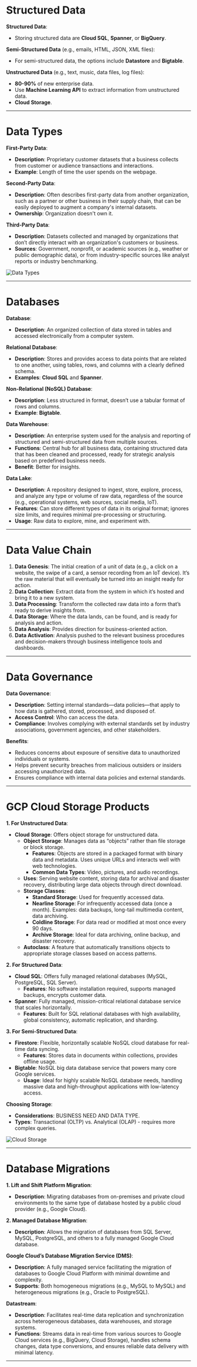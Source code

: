 # Structured Data

**Structured Data**:
- Storing structured data are **Cloud SQL**, **Spanner**, or **BigQuery**.

**Semi-Structured Data** (e.g., emails, HTML, JSON, XML files):
- For semi-structured data, the options include **Datastore** and **Bigtable**.

**Unstructured Data** (e.g., text, music, data files, log files):
- **80-90%** of new enterprise data.
- Use **Machine Learning API** to extract information from unstructured data.
- **Cloud Storage**.

---

# Data Types

**First-Party Data**:
- **Description**: Proprietary customer datasets that a business collects from customer or audience transactions and interactions.
- **Example**: Length of time the user spends on the webpage.

**Second-Party Data**:
- **Description**: Often describes first-party data from another organization, such as a partner or other business in their supply chain, that can be easily deployed to augment a company's internal datasets.
- **Ownership**: Organization doesn't own it.

**Third-Party Data**:
- **Description**: Datasets collected and managed by organizations that don’t directly interact with an organization's customers or business.
- **Sources**: Government, nonprofit, or academic sources (e.g., weather or public demographic data), or from industry-specific sources like analyst reports or industry benchmarking.

![Data Types](https://github.com/user-attachments/assets/cb3d646a-cb6e-43b2-8308-0c1f6e646803)

---

# Databases

**Database**:
- **Description**: An organized collection of data stored in tables and accessed electronically from a computer system.

**Relational Database**:
- **Description**: Stores and provides access to data points that are related to one another, using tables, rows, and columns with a clearly defined schema.
- **Examples**: **Cloud SQL** and **Spanner**.

**Non-Relational (NoSQL) Database**:
- **Description**: Less structured in format, doesn’t use a tabular format of rows and columns.
- **Example**: **Bigtable**.

**Data Warehouse**:
- **Description**: An enterprise system used for the analysis and reporting of structured and semi-structured data from multiple sources.
- **Functions**: Central hub for all business data, containing structured data that has been cleaned and processed, ready for strategic analysis based on predefined business needs.
- **Benefit**: Better for insights.

**Data Lake**:
- **Description**: A repository designed to ingest, store, explore, process, and analyze any type or volume of raw data, regardless of the source (e.g., operational systems, web sources, social media, IoT).
- **Features**: Can store different types of data in its original format; ignores size limits, and requires minimal pre-processing or structuring.
- **Usage**: Raw data to explore, mine, and experiment with.

---

# Data Value Chain

1. **Data Genesis**: The initial creation of a unit of data (e.g., a click on a website, the swipe of a card, a sensor recording from an IoT device). It’s the raw material that will eventually be turned into an insight ready for action.
2. **Data Collection**: Extract data from the system in which it’s hosted and bring it to a new system.
3. **Data Processing**: Transform the collected raw data into a form that’s ready to derive insights from.
4. **Data Storage**: Where the data lands, can be found, and is ready for analysis and action.
5. **Data Analysis**: Provides direction for business-oriented action.
6. **Data Activation**: Analysis pushed to the relevant business procedures and decision-makers through business intelligence tools and dashboards.

---

# Data Governance

**Data Governance**:
- **Description**: Setting internal standards—data policies—that apply to how data is gathered, stored, processed, and disposed of.
- **Access Control**: Who can access the data.
- **Compliance**: Involves complying with external standards set by industry associations, government agencies, and other stakeholders.

**Benefits**:
- Reduces concerns about exposure of sensitive data to unauthorized individuals or systems.
- Helps prevent security breaches from malicious outsiders or insiders accessing unauthorized data.
- Ensures compliance with internal data policies and external standards.

---

# GCP Cloud Storage Products

**1. For Unstructured Data**:
- **Cloud Storage**: Offers object storage for unstructured data.
  - **Object Storage**: Manages data as “objects” rather than file storage or block storage.
    - **Features**: Objects are stored in a packaged format with binary data and metadata. Uses unique URLs and interacts well with web technologies.
    - **Common Data Types**: Video, pictures, and audio recordings.
  - **Uses**: Serving website content, storing data for archival and disaster recovery, distributing large data objects through direct download.
  - **Storage Classes**:
    - **Standard Storage**: Used for frequently accessed data.
    - **Nearline Storage**: For infrequently accessed data (once a month). Examples: data backups, long-tail multimedia content, data archiving.
    - **Coldline Storage**: For data read or modified at most once every 90 days.
    - **Archive Storage**: Ideal for data archiving, online backup, and disaster recovery.
  - **Autoclass**: A feature that automatically transitions objects to appropriate storage classes based on access patterns.

**2. For Structured Data**:
- **Cloud SQL**: Offers fully managed relational databases (MySQL, PostgreSQL, SQL Server).
  - **Features**: No software installation required, supports managed backups, encrypts customer data.
- **Spanner**: Fully managed, mission-critical relational database service that scales horizontally.
  - **Features**: Built for SQL relational databases with high availability, global consistency, automatic replication, and sharding.

**3. For Semi-Structured Data**:
- **Firestore**: Flexible, horizontally scalable NoSQL cloud database for real-time data syncing.
  - **Features**: Stores data in documents within collections, provides offline usage.
- **Bigtable**: NoSQL big data database service that powers many core Google services.
  - **Usage**: Ideal for highly scalable NoSQL database needs, handling massive data and high-throughput applications with low-latency access.

**Choosing Storage**:
- **Considerations**: BUSINESS NEED AND DATA TYPE.
- **Types**: Transactional (OLTP) vs. Analytical (OLAP) - requires more complex queries.

![Cloud Storage](https://github.com/user-attachments/assets/d2c40e19-cb22-4b88-b976-0a147a7407eb)

---

# Database Migrations

**1. Lift and Shift Platform Migration**:
- **Description**: Migrating databases from on-premises and private cloud environments to the same type of database hosted by a public cloud provider (e.g., Google Cloud).

**2. Managed Database Migration**:
- **Description**: Allows the migration of databases from SQL Server, MySQL, PostgreSQL, and others to a fully managed Google Cloud database.

**Google Cloud’s Database Migration Service (DMS)**:
- **Description**: A fully managed service facilitating the migration of databases to Google Cloud Platform with minimal downtime and complexity.
- **Supports**: Both homogeneous migrations (e.g., MySQL to MySQL) and heterogeneous migrations (e.g., Oracle to PostgreSQL).

**Datastream**:
- **Description**: Facilitates real-time data replication and synchronization across heterogeneous databases, data warehouses, and storage systems.
- **Functions**: Streams data in real-time from various sources to Google Cloud services (e.g., BigQuery, Cloud Storage), handles schema changes, data type conversions, and ensures reliable data delivery with minimal latency.

---

